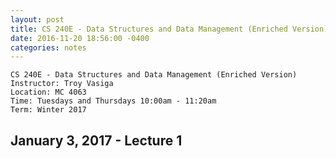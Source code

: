 ```yaml
---
layout: post
title: CS 240E - Data Structures and Data Management (Enriched Version)
date: 2016-11-20 18:56:00 -0400
categories: notes
---
```


    CS 240E - Data Structures and Data Management (Enriched Version)
    Instructor: Troy Vasiga
    Location: MC 4063
    Time: Tuesdays and Thursdays 10:00am - 11:20am
    Term: Winter 2017

## January 3, 2017 - Lecture 1 ##
